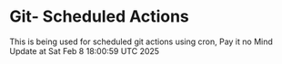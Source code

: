 # Git- Scheduled Actions

This is being used for scheduled git actions using cron, Pay it no Mind
Update at Sat Feb  8 18:00:59 UTC 2025
